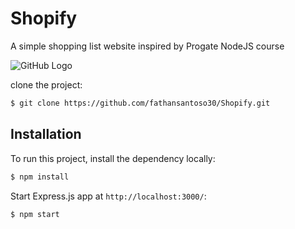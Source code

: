 # Shopify
A simple shopping list website inspired by Progate NodeJS course

![GitHub Logo](https://i.pinimg.com/originals/df/e9/bd/dfe9bd007ebd2fda0bd5ed20ce4eef57.jpg)

clone the project:

```bash
$ git clone https://github.com/fathansantoso30/Shopify.git
```

## Installation
To run this project, install the dependency locally:

```bash
$ npm install
```

Start Express.js app at `http://localhost:3000/`:

```bash
$ npm start
```
